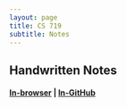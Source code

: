 ```yaml
---
layout: page
title: CS 719
subtitle: Notes
---
```


## Handwritten Notes
#### [In-browser](/notes/mas-719/hand-notes.pdf) | [In-GitHub](https://github.com/aryamanmaithani/aryamanmaithani.github.io/blob/master/notes/cs-719/hand-notes.md)